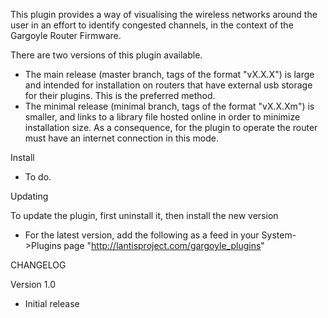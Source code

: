 This plugin provides a way of visualising the wireless networks around the user in an effort to identify congested channels, in the context of the Gargoyle Router Firmware.

There are two versions of this plugin available.
- The main release (master branch, tags of the format "vX.X.X") is large and intended for installation on routers that have external usb storage for their plugins. This is the preferred method.
- The minimal release (minimal branch, tags of the format "vX.X.Xm") is smaller, and links to a library file hosted online in order to minimize installation size. As a consequence, for the plugin to operate the router must have an internet connection in this mode.

Install
- To do.

Updating

To update the plugin, first uninstall it, then install the new version
- For the latest version, add the following as a feed in your System->Plugins page
"http://lantisproject.com/gargoyle_plugins"


CHANGELOG

Version 1.0
- Initial release
